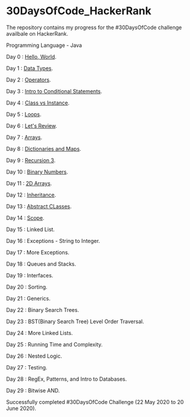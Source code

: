# 30DaysOfCode_HackerRank

The repository contains my progress for the #30DaysOfCode challenge availbale on HackerRank.

Programming Language - Java

Day 0 : [Hello, World](dayZero/Day0.java).

Day 1 : [Data Types](dayOne/Day1.java).

Day 2 : [Operators](dayTwo/Day2.java).

Day 3 : [Intro to Conditional Statements](dayThree/Day3.java).

Day 4 : [Class vs Instance](dayFour/Day4.java).

Day 5 : [Loops](dayFive/Day5.java).

Day 6 : [Let's Review](daySix/Day6.java).

Day 7 : [Arrays](daySeven/Day7.java).

Day 8 : [Dictionaries and Maps](dayEight/Day8.java).

Day 9 : [Recursion 3](dayNine/Day9.java).

Day 10 : [Binary Numbers](dayTen/Day10.java).

Day 11 : [2D Arrays](dayEleven/Day11.java).

Day 12 : [Inheritance](dayTwelve/Day12.java).

Day 13 : [Abstract CLasses](dayThirteen/Day13.java).

Day 14 : [Scope](dayFourteen/Day14.java).

Day 15 : Linked List.

Day 16 : Exceptions - String to Integer.

Day 17 : More Exceptions.

Day 18 : Queues and Stacks.

Day 19 : Interfaces.

Day 20 : Sorting.

Day 21 : Generics.

Day 22 : Binary Search Trees.

Day 23 : BST(Binary Search Tree) Level Order Traversal.

Day 24 : More Linked Lists.

Day 25 : Running Time and Complexity.

Day 26 : Nested Logic.

Day 27 : Testing.

Day 28 : RegEx, Patterns, and Intro to Databases.

Day 29 : Bitwise AND.

Successfully completed #30DaysOfCode Challenge (22 May 2020 to 20 June 2020).